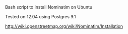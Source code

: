 Bash script to install Nominatim on Ubuntu

Tested on 12.04 using Postgres 9.1

http://wiki.openstreetmap.org/wiki/Nominatim/Installation
